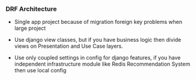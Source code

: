 ### DRF Architecture

* Single app project because of migration foreign key problems when large project

* Use django view classes, but if you have business logic then divide views on 
Presentation and Use Case layers. 

* Use only coupled settings in config for django features, if you have 
independent infrastructure module like Redis Recommendation System then 
use local config


